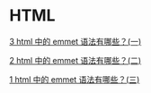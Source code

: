 # HTML

[3 html 中的 emmet 语法有哪些？(一)](https://zhuanlan.zhihu.com/p/452769910)

[2 html 中的 emmet 语法有哪些？(二)](https://zhuanlan.zhihu.com/p/452771861)

[1 html 中的 emmet 语法有哪些？(三)](https://zhuanlan.zhihu.com/p/452832007)
